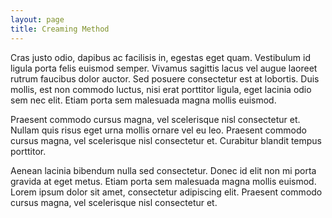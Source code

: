 ```yaml
---
layout: page
title: Creaming Method
---
```


Cras justo odio, dapibus ac facilisis in, egestas eget quam. Vestibulum id ligula porta felis euismod semper. Vivamus sagittis lacus vel augue laoreet rutrum faucibus dolor auctor. Sed posuere consectetur est at lobortis. Duis mollis, est non commodo luctus, nisi erat porttitor ligula, eget lacinia odio sem nec elit. Etiam porta sem malesuada magna mollis euismod.

Praesent commodo cursus magna, vel scelerisque nisl consectetur et. Nullam quis risus eget urna mollis ornare vel eu leo. Praesent commodo cursus magna, vel scelerisque nisl consectetur et. Curabitur blandit tempus porttitor.

Aenean lacinia bibendum nulla sed consectetur. Donec id elit non mi porta gravida at eget metus. Etiam porta sem malesuada magna mollis euismod. Lorem ipsum dolor sit amet, consectetur adipiscing elit. Praesent commodo cursus magna, vel scelerisque nisl consectetur et.